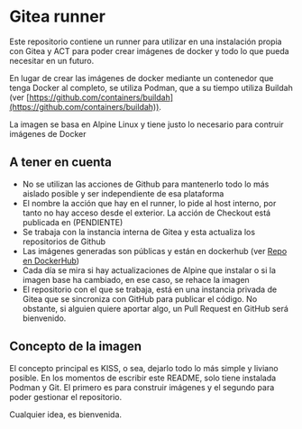 # Gitea runner

Este repositorio contiene un runner para utilizar en una instalación propia con Gitea y ACT para poder crear imágenes de docker y todo lo que pueda necesitar en un futuro.

En lugar de crear las imágenes de docker mediante un contenedor que tenga Docker al completo, se utiliza Podman, que a su tiempo utiliza Buildah (ver [https://github.com/containers/buildah](https://github.com/containers/buildah)).

La imagen se basa en Alpine Linux y tiene justo lo necesario para contruir imágenes de Docker

## A tener en cuenta

- No se utilizan las acciones de Github para mantenerlo todo lo más aislado posible y ser independiente de esa plataforma
- El nombre la acción que hay en el runner, lo pide al host interno, por tanto no hay acceso desde el exterior. La acción de Checkout está publicada en (PENDIENTE)
- Se trabaja con la instancia interna de Gitea y esta actualiza los repositorios de Github
- Las imágenes generadas son públicas y están en dockerhub (ver [Repo en DockerHub](https://hub.docker.com/r/pepramon/gitea-runner))
- Cada día se mira si hay actualizaciones de Alpine que instalar o si la imagen base ha cambiado, en ese caso, se rehace la imagen
-  El repositorio con el que se trabaja, está en una instancia privada de Gitea que se sincroniza con GitHub para publicar el código. No obstante, si alguien quiere aportar algo, un Pull Request en GitHub será bienvenido.

## Concepto de la imagen

El concepto principal es KISS, o sea, dejarlo todo lo más simple y liviano posible. En los momentos de escribir este README, solo tiene instalada Podman y Git. El primero es para construir imágenes y el segundo para poder gestionar el repositorio.

Cualquier idea, es bienvenida.